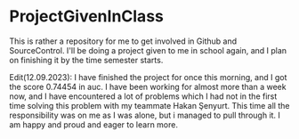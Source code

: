 # ProjectGivenInClass
This is rather a repository for me to get involved in Github and SourceControl.
I'll be doing a project given to me in school again,
and I plan on finishing it by the time semester starts.

Edit(12.09.2023): I have finished the project for once this morning, and I got the score 0.74454 in auc. I have been working for almost more than a week now, and I have encountered a lot of problems which I had not in the first time solving this problem with my teammate Hakan Şenyurt. This time all the responsibility was on me as I was alone, but i managed to pull through it. I am happy and proud and eager to learn more.
